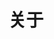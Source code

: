 ---
title: 关于
slug: about
layout: about
comments: true
menu:
  main:
    weight: -50
    params:
      icon: user
---